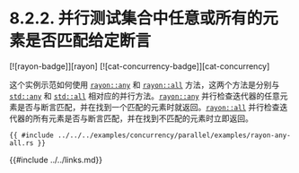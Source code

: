 # 8.2.2. 并行测试集合中任意或所有的元素是否匹配给定断言

[![rayon-badge]][rayon] [![cat-concurrency-badge]][cat-concurrency]

这个实例示范如何使用 [`rayon::any`] 和 [`rayon::all`] 方法，这两个方法是分别与 [`std::any`] 和 [`std::all`] 相对应的并行方法。[`rayon::any`] 并行检查迭代器的任意元素是否与断言匹配，并在找到一个匹配的元素时就返回。[`rayon::all`] 并行检查迭代器的所有元素是否与断言匹配，并在找到不匹配的元素时立即返回。

```rust,edition2018
{{ #include ../../../examples/concurrency/parallel/examples/rayon-any-all.rs }}
```

[`rayon::all`]: https://docs.rs/rayon/*/rayon/iter/trait.ParallelIterator.html#method.all
[`rayon::any`]: https://docs.rs/rayon/*/rayon/iter/trait.ParallelIterator.html#method.any
[`std::all`]: https://doc.rust-lang.org/std/iter/trait.Iterator.html#method.all
[`std::any`]: https://doc.rust-lang.org/std/iter/trait.Iterator.html#method.any

{{#include ../../links.md}}
